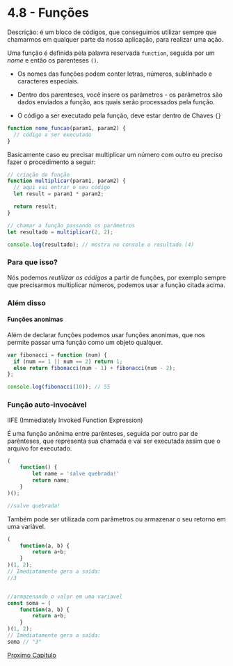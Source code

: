 # 4.8 - Funções

Descrição: é um bloco de códigos, que conseguimos utilizar sempre que chamarmos em qualquer parte da nossa aplicação, para realizar uma ação.

Uma função é definida pela palavra reservada `function`, seguida por um _nome_ e então os parenteses `()`.

- Os nomes das funções podem conter letras, números, sublinhado e caracteres especiais.

- Dentro dos parenteses, você insere os parâmetros - os parâmetros são dados enviados a função, aos quais serão processados pela função.

- O código a ser executado pela função, deve estar dentro de Chaves `{}`

```javascript
function nome_funcao(param1, param2) {
  // código a ser executado
}
```

Basicamente caso eu precisar multiplicar um número com outro eu preciso fazer o procedimento a seguir:

```javascript
// criação da função
function multiplicar(param1, param2) {
  // aqui vai entrar o seu código
  let result = param1 * param2;

  return result;
}

// chamar a função passando os parâmetros
let resultado = multiplicar(2, 2);

console.log(resultado); // mostra no console o resultado (4)
```

### Para que isso?

Nós podemos _reutilizar os códigos_ a partir de funções, por exemplo sempre que precisarmos multiplicar números, podemos usar a função citada acima.

### Além disso

#### Funções anonimas

Além de declarar funções podemos usar funções anonimas, que nos permite passar uma função como um objeto qualquer.

```javascript
var fibonacci = function (num) {
  if (num == 1 || num == 2) return 1;
  else return fibonacci(num - 1) + fibonacci(num - 2);
};

console.log(fibonacci(10)); // 55
```

### Função auto-invocável

IIFE (Immediately Invoked Function Expression)

É uma função anônima entre parênteses, seguida por outro par de parênteses, que representa sua chamada e vai ser executada assim que o arquivo for executado. 

```jsx
(
	function() {
		let name = 'salve quebrada!'
		return name;
	}
)();

//salve quebrada!
```

Também pode ser utilizada com parâmetros ou armazenar o seu retorno em uma variável.  

```jsx
(
	function(a, b) {
		return a+b;
	}
)(1, 2);
// Imediatamente gera a saída:
//3


//armazenando o valor em uma variavel
const soma = (
    function(a, b) {
        return a+b;
    }
)(1, 2);
// Imediatamente gera a saída: 
soma // "3"
```

[Proximo Capitulo](./10_Exceptions.md)